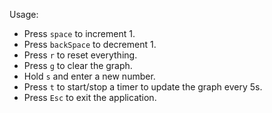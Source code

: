 Usage:
- Press `space` to increment 1.
- Press `backSpace` to decrement 1.
- Press `r` to reset everything.
- Press `g` to clear the graph.
- Hold `s` and enter a new number.
- Press `t` to start/stop a timer to update the graph every 5s.
- Press `Esc` to exit the application.
